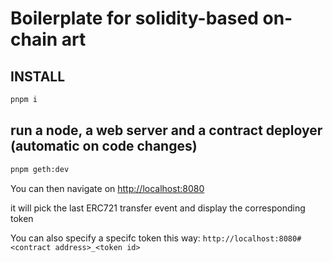 # Boilerplate for solidity-based on-chain art

## INSTALL

```bash
pnpm i
```

## run a node, a web server and a contract deployer (automatic on code changes)

```bash
pnpm geth:dev
```

You can then navigate on [http://localhost:8080](http://localhost:8080)

it will pick the last ERC721 transfer event and display the corresponding token

You can also specify a specifc token this way: `http://localhost:8080#<contract address>_<token id>`
